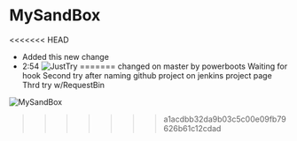 MySandBox
=========
<<<<<<< HEAD
* Added this new change
* 2:54
![JustTry](https://raw.github.com/powerboots/master/workflow.png)
=======
changed on master by powerboots Waiting for hook 
Second try after naming github project on jenkins project page
Thrd try w/RequestBin

![MySandBox](https://raw.github.com/powerboots/master/workflow.png)
>>>>>>> a1acdbb32da9b03c5c00e09fb79626b61c12cdad
